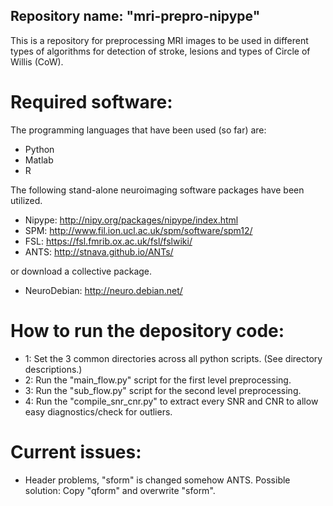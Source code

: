 ## Repository name: "mri-prepro-nipype"
This is a repository for preprocessing MRI images to be used in different types of algorithms for detection of stroke, lesions and types of Circle of Willis (CoW).

# Required software:
The programming languages that have been used (so far) are:
- Python
- Matlab
- R


The following stand-alone neuroimaging software packages have been utilized.
- Nipype: http://nipy.org/packages/nipype/index.html
- SPM: http://www.fil.ion.ucl.ac.uk/spm/software/spm12/
- FSL: https://fsl.fmrib.ox.ac.uk/fsl/fslwiki/
- ANTS: http://stnava.github.io/ANTs/

or download a collective package.
- NeuroDebian: http://neuro.debian.net/




# How to run the depository code:

- 1: Set the 3 common directories across all python scripts. (See directory descriptions.)
- 2: Run the "main_flow.py" script for the first level preprocessing.
- 3: Run the "sub_flow.py" script for the second level preprocessing.
- 4: Run the "compile_snr_cnr.py" to extract every SNR and CNR to allow easy diagnostics/check for outliers.




# Current issues:
- Header problems, "sform" is changed somehow ANTS. Possible solution: Copy "qform" and overwrite "sform".

